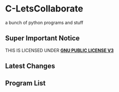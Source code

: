 # C-LetsCollaborate
a bunch of python programs and stuff  

## Super Important Notice
THIS IS LICENSED UNDER [**GNU PUBLIC LICENSE V3**](LICENSE)  

## Latest Changes

## Program List
